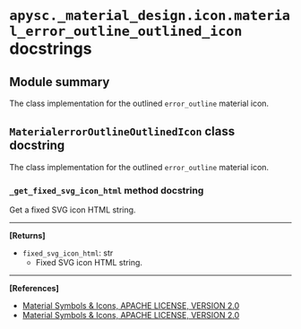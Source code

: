 # `apysc._material_design.icon.material_error_outline_outlined_icon` docstrings

## Module summary

The class implementation for the outlined `error_outline` material icon.

## `MaterialerrorOutlineOutlinedIcon` class docstring

The class implementation for the outlined `error_outline` material icon.

### `_get_fixed_svg_icon_html` method docstring

Get a fixed SVG icon HTML string.<hr>

**[Returns]**

- `fixed_svg_icon_html`: str
  - Fixed SVG icon HTML string.

<hr>

**[References]**

- [Material Symbols & Icons, APACHE LICENSE, VERSION 2.0](https://fonts.google.com/icons?icon.size=24&icon.color=%23e8eaed)
- [Material Symbols & Icons, APACHE LICENSE, VERSION 2.0](https://www.apache.org/licenses/LICENSE-2.0.html)